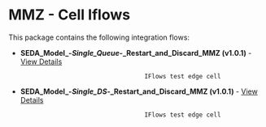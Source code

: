 # MMZ - Cell Iflows

This package contains the following integration flows:

- **SEDA_Model_-_Single_Queue_-_Restart_and_Discard_MMZ (v1.0.1)** - [View Details](SEDA_Model_-_Single_Queue_-_Restart_and_Discard_MMZ-1.0.1/readme.md)
 
                                        IFlows test edge cell
- **SEDA_Model_-_Single_DS_-_Restart_and_Discard_MMZ (v1.0.1)** - [View Details](SEDA_Model_-_Single_DS_-_Restart_and_Discard_MMZ-1.0.1/readme.md)
 
                                        IFlows test edge cell
